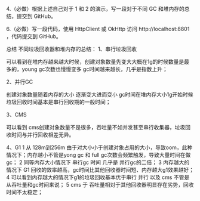4.（必做）根据上述自己对于 1 和 2 的演示，写一段对于不同 GC 和堆内存的总结，提交到 GitHub。

6.（必做）写一段代码，使用 HttpClient 或 OkHttp 访问  http://localhost:8801 ，代码提交到 GitHub。

总结
不同垃圾回收器和堆内存的总结：
1、串行垃圾回收

可以看到在堆内存越来越大时候，创建对象数量先变大大概在1g的时候数量是最多的，young gc次数也慢慢变多
gc时间越来越长，几乎是指数上升；

2、并行GC

创建对象数量随着内存的大小 逐渐变大进而变小
gc时间在堆内存大小1g开始时候 垃圾回收时间基本是串行回收期的一般时间；

3、CMS

可以看到 cms创建对象数量不是很多，吞吐量不如并发甚至串行收集器，垃圾回收时间与并行回收相差无异。

4、G1
1 从 128m到256m 由于对大小小于创建对象占用的大小，导致oom，此种情况下；内存越小不管是yong gc 和 full gc次数会频繁触发，导致大量时间在做gc；
2 同等内存大小情况下 串行gc 时间 几乎是 并行gc的二倍；
3 内存越大的情况下 G1 回收的效率越高，gc时间比其他回收器时间短、内存越大g1效果越好；
4 可以看到内存越大的情况下g1的垃圾回收基本优于串行 并行 以及 cms 不管是从吞吐量和gc时间来说；
5 cms 于 吞吐量相对于其他回收器明显存在劣势，回收时间不太稳定；